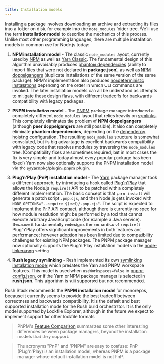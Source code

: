 ```yaml
---
title: Installation models
---
```


Installing a package involves downloading an archive and extracting its files into a folder on disk,
for example into the `node_modules` folder tree. We'll use the term **installation model** to describe
the mechanics of this process. Unlike most other programming languages, there are multiple installation models
in common use for Node.js today:

1. **NPM installation model** - The classic `node_modules` layout, currently used by [NPM](https://www.npmjs.com/)
   as well as [Yarn Classic](https://classic.yarnpkg.com/lang/en/).
   The fundamental design of this algorithm unavoidably produces
   [phantom dependencies](@rushjs/pages/advanced/phantom_deps/)
   (ability to import files that were not declared in **package.json**), as well as
   [NPM doppelgangers](@rushjs/pages/advanced/npm_doppelgangers/)
   (duplicate installations of the same version of the same package).
   NPM's implementation also produces
   [nondeterministic installations](http://npm.github.io/how-npm-works-docs/npm3/non-determinism.html)
   depending on the order in which CLI commands are invoked.
   The later installation models can all be understood as attempts to mitigate these design flaws,
   with different tradeoffs for backwards compatibility with legacy packages.

2. **PNPM installation model** - The [PNPM](https://pnpm.io/) package manager introduced a completely
   different `node_modules` layout that relies heavily on [symlinks](https://en.wikipedia.org/wiki/Symbolic_link).
   This completely eliminates the problem of **NPM doppelgangers** (although **peer doppelgangers** are still
   possible). It also can completely eliminate **phantom dependencies**,
   depending on the [dependency hoisting](https://pnpm.io/npmrc#dependency-hoisting-settings) configuration.
   The resulting `node_modules` structure is somewhat convoluted, but its big advantage is excellent
   backwards compatibility with legacy code that resolves modules by traversing the `node_modules` tree.
   (Compatibility fixes are sometimes required, but in most cases the fix is very simple, and today almost every
   popular package has been fixed.) Yarn now also optionally supports the PNPM installation model via
   the [@yarnpkg/plugin-pnpm](https://yarnpkg.com/api/modules/plugin_pnpm.html) plugin.

3. **Plug'n'Play (PnP) installation model** - The [Yarn](https://yarnpkg.com/) package manager took a different
   approach, by introducing a hook called [Plug'n'Play](https://yarnpkg.com/features/pnp) that allows the Node.js
   `require()` API to be patched with a completely different implementation. The basic concept is that `yarn install`
   will generate a patch script `.pnp.cjs`, and then Node.js gets invoked with `NODE_OPTIONS="--require $(pwd)/.pnp.cjs"`.
   The script is expected to implement the [PnP API](https://yarnpkg.com/advanced/pnpapi) contract, although there
   is currently no spec for how module resolution might be performed by a tool that cannot execute arbitrary
   JavaScript code (for example a Java service). Because it fundamentally redesigns the semantics of `require()`,
   Plug'n'Play offers significant improvements in both features and performance; however adoption has been
   limited due to compatibility challenges for existing NPM packages. The PNPM package manager
   now optionally supports the Plug'n'Play installation model via
   the [node-linker=pnp](https://pnpm.io/npmrc#node-linker) setting.

4. **Rush legacy symlinking** - Rush implemented its own
   [symlinking installation model](https://github.com/microsoft/rushstack/blob/main/libraries/rush-lib/src/logic/npm/NpmLinkManager.ts)
   which predates the Yarn and PNPM workspace features. This model is used when `useWorkspaces=false`
   in [pnpm-config.json](@rushjs/pages/configs/pnpm-config_json/), or if the Yarn or NPM package manager
   is selected in **rush.json**. This algorithm is still supported but not recommended.

Rush Stack recommends the **PNPM installation model** for monorepos, because it currently seems to provide
the best tradeoff between correctness and backwards compatibility. It is the default and best supported
installation mode for the Rush build orchestrator. It is the only model supported by Lockfile Explorer,
although in the future we expect to implement support for other lockfile formats.

> PNPM's [Feature Comparison](https://pnpm.io/feature-comparison) summarizes some other interesting
> differences between package managers, beyond the installation models that they support.

> The acronyms "PnP" and "PNPM" are easy to confuse: PnP (Plug'n'Play) is an installation model,
> whereas PNPM is a package manager whose default installation model is not PnP.
